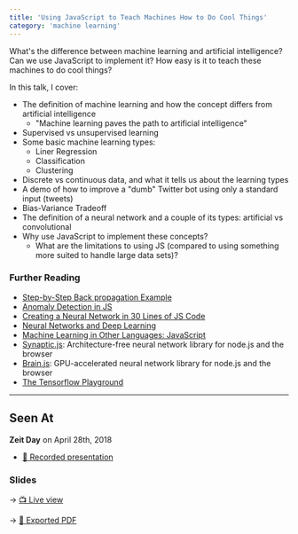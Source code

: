 ```yaml
---
title: 'Using JavaScript to Teach Machines How to Do Cool Things'
category: 'machine learning'
---
```


What's the difference between machine learning and artificial intelligence? Can we use JavaScript to implement it? How easy is it to teach these machines to do cool things?

In this talk, I cover:

- The definition of machine learning and how the concept differs from artificial intelligence
  - "Machine learning paves the path to artificial intelligence"
- Supervised vs unsupervised learning
- Some basic machine learning types:
  - Liner Regression
  - Classification
  - Clustering
- Discrete vs continuous data, and what it tells us about the learning types
- A demo of how to improve a "dumb" Twitter bot using only a standard input (tweets)
- Bias-Variance Tradeoff
- The definition of a neural network and a couple of its types: artificial vs convolutional
- Why use JavaScript to implement these concepts?
  - What are the limitations to using JS (compared to using something more suited to handle large data sets)?

### Further Reading

- [Step-by-Step Back propagation Example](https://mattmazur.com/2015/03/17/a-step-by-step-backpropagation-example/)
- [Anomaly Detection in JS](http://lukaszkrawczyk.eu/2013/12/30/anomaly-detection-for-js/)
- [Creating a Neural Network in 30 Lines of JS Code](https://medium.freecodecamp.org/how-to-create-a-neural-network-in-javascript-in-only-30-lines-of-code-343dafc50d49)
- [Neural Networks and Deep Learning](http://neuralnetworksanddeeplearning.com/index.html)
- [Machine Learning in Other Languages: JavaScript](http://burakkanber.com/blog/machine-learning-in-other-languages-introduction/)
- [Synaptic.js](http://caza.la/synaptic/#/): Architecture-free neural network library for node.js and the browser
- [Brain.js](https://github.com/BrainJS/brain.js): GPU-accelerated neural network library for node.js and the browser
- [The Tensorflow Playground](https://github.com/tensorflow/playground)

---

## Seen At

**Zeit Day** on April 28th, 2018

- [🎥 Recorded presentation](https://www.youtube.com/watch?v=QaV7a64mUYE)

### Slides

→ [📺 Live view](https://kale-stew.github.io/zeit-day-2018/)

→ [📑 Exported PDF](https://github.com/kale-stew/zeit-day-2018/blob/master/final.pdf)
